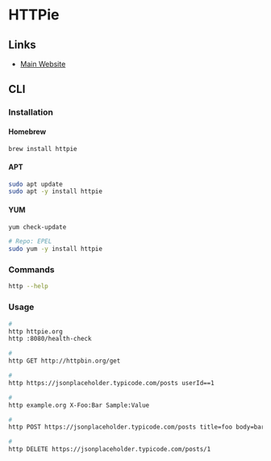 # HTTPie

## Links

- [Main Website](https://httpie.io)

## CLI

### Installation

#### Homebrew

```sh
brew install httpie
```

#### APT

```sh
sudo apt update
sudo apt -y install httpie
```

#### YUM

```sh
yum check-update

# Repo: EPEL
sudo yum -y install httpie
```

### Commands

```sh
http --help
```

### Usage

```sh
#
http httpie.org
http :8080/health-check

#
http GET http://httpbin.org/get

#
http https://jsonplaceholder.typicode.com/posts userId==1

#
http example.org X-Foo:Bar Sample:Value

#
http POST https://jsonplaceholder.typicode.com/posts title=foo body=bar userId:=9

#
http DELETE https://jsonplaceholder.typicode.com/posts/1
```
